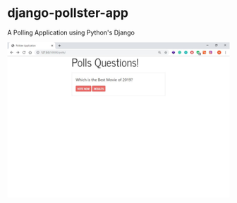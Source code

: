 # django-pollster-app
A Polling Application using Python's Django

![Poll Application](https://github.com/MayankValechha/django-pollster-app/blob/master/img/Screenshot.JPG)

